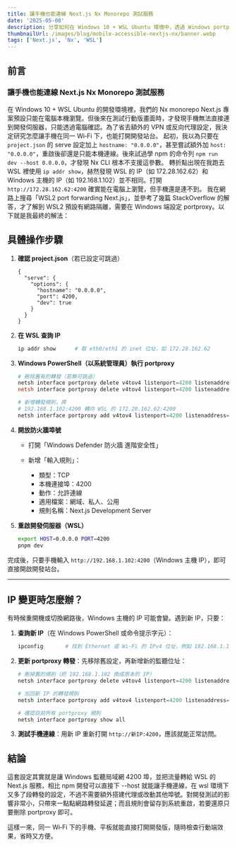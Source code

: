 ```yaml
---
title: 讓手機也能連線 Next.js Nx Monorepo 測試服務
date: '2025-05-08' 
description: 分享如何在 Windows 10 + WSL Ubuntu 環境中，透過 Windows portproxy 設定，讓同一 Wi‑Fi 下的手機直接訪問 Nx monorepo 的 Next.js 開發伺服器。
thumbnailUrl: /images/blog/mobile-accessible-nextjs-nx/banner.webp
tags: ['Next.js', 'Nx', 'WSL']
---
```


## 前言
### 讓手機也能連線 Next.js Nx Monorepo 測試服務
在 Windows 10 + WSL Ubuntu 的開發環境裡，我們的 Nx monorepo Next.js 專案預設只能在電腦本機瀏覽。但後來在測試行動版畫面時，才發現手機無法直接連到開發伺服器，只能透過電腦確認。為了省去額外的 VPN 或反向代理設定，我決定研究怎麼讓手機在同一 Wi‑Fi 下，也能打開開發站台。
起初，我以為只要在 `project.json` 的 serve 設定加上 `hostname: "0.0.0.0"`，甚至嘗試額外加 `host: "0.0.0.0"`，重啟後卻還是只能本機連線。後來試過學 npm 的命令列 `npm run dev --host 0.0.0.0`，才發現 Nx CLI 根本不支援這參數。
轉折點出現在我跑去 WSL 裡使用 `ip addr show`，赫然發現 WSL 的 IP（如 172.28.162.62）和 Windows 主機的 IP（如 192.168.1.102）並不相同。打開 `http://172.28.162.62:4200` 確實能在電腦上瀏覽，但手機還是連不到。
我在網路上搜尋「WSL2 port forwarding Next.js」，並參考了幾篇 StackOverflow 的解答，才了解到 WSL2 預設有網路隔離，需要在 Windows 端設定 portproxy。以下就是我最終的解法：

## 具體操作步驟

1. **確認 project.json**（若已設定可跳過）

   ```jsonc
   {
     "serve": {
       "options": {
         "hostname": "0.0.0.0",
         "port": 4200,
         "dev": true
       }
     }
   }
   ```

2. **在 WSL 查詢 IP**

   ```bash
   ip addr show      # 取 eth0/eth1 的 inet 位址，如 172.28.162.62
   ```

3. **Windows PowerShell（以系統管理員）執行 portproxy**

   ```powershell
   # 刪除舊有的轉發（若無可跳過）
   netsh interface portproxy delete v4tov4 listenport=4200 listenaddress=0.0.0.0
   netsh interface portproxy delete v4tov4 listenport=4200 listenaddress=192.168.1.102

   # 新增轉發規則，將
   # 192.168.1.102:4200 轉向 WSL 的 172.28.162.62:4200
   netsh interface portproxy add v4tov4 listenport=4200 listenaddress=192.168.1.102 connectport=4200 connectaddress=172.28.162.62
   ```

4. **開放防火牆埠號**

   * 打開「Windows Defender 防火牆 進階安全性」
   * 新增「輸入規則」：

     * 類型：TCP
     * 本機連接埠：4200
     * 動作：允許連線
     * 適用檔案：網域、私人、公用
     * 規則名稱：Next.js Development Server

5. **重啟開發伺服器（WSL）**

   ```bash
   export HOST=0.0.0.0 PORT=4200
   pnpm dev
   ```

完成後，只要手機輸入 `http://192.168.1.102:4200`（Windows 主機 IP），即可直接開啟開發站台。

---

## IP 變更時怎麼辦？

有時候重開機或切換網路後，Windows 主機的 IP 可能會變。遇到新 IP，只要：

1. **查詢新 IP**（在 Windows PowerShell 或命令提示字元）：

   ```powershell
   ipconfig       # 找到 Ethernet 或 Wi-Fi 的 IPv4 位址，例如 192.168.1.110
   ```
2. **更新 portproxy 轉發**：先移除舊設定，再新增新的監聽位址：

   ```powershell
   # 刪掉舊的規則（把 192.168.1.102 換成原本的 IP）
   netsh interface portproxy delete v4tov4 listenport=4200 listenaddress=192.168.1.102

   # 加回新 IP 的轉發規則
   netsh interface portproxy add v4tov4 listenport=4200 listenaddress=192.168.1.110 connectport=4200 connectaddress=172.28.162.62

   # 確認目前所有 portproxy 規則
   netsh interface portproxy show all
   ```
3. **測試手機連線**：用新 IP 重新打開 `http://新IP:4200`，應該就能正常訪問。

## 結論

這套設定其實就是讓 Windows 監聽局域網 4200 埠，並把流量轉給 WSL 的 Next.js 服務，相比 npm 開發可以直接下 --host 就能讓手機連線，在 wsl 環境下又多了段轉發的設定，不過不需要額外搭建代理或改動其他埠號。對開發測試的影響非常小，只帶來一點點網路轉發延遲；而且規則會留存到系統重啟，若要還原只要刪除 portproxy 即可。

這樣一來，同一 Wi‑Fi 下的手機、平板就能直接打開開發版，隨時檢查行動端效果，省時又方便。
